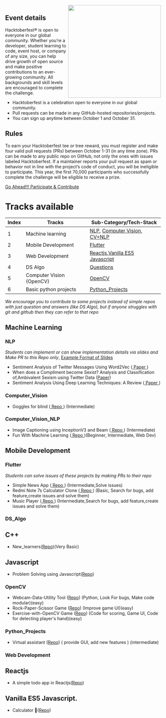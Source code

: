 <img src="https://www.jenkins.io/images/hacktoberfest/2020_badge_small.png" align=right height=300>

## Event details
Hacktoberfest® is open to everyone in our global community. Whether you’re a developer, student learning to code, event host, or company of any size, you can help drive growth of open source and make positive contributions to an ever-growing community. All backgrounds and skill levels are encouraged to complete the challenge.

- Hacktoberfest is a celebration open to everyone in our global community.
- Pull requests can be made in any GitHub-hosted repositories/projects.
- You can sign up anytime between October 1 and October 31.

## Rules
To earn your Hacktoberfest tee or tree reward, you must register and make four valid pull requests (PRs) between October 1-31 (in any time zone). PRs can be made to any public repo on GitHub, not only the ones with issues labeled Hacktoberfest. If a maintainer reports your pull request as spam or behavior not in line with the project’s code of conduct, you will be ineligible to participate. This year, the first 70,000 participants who successfully complete the challenge will be eligible to receive a prize.

<a href="https://hacktoberfest.digitalocean.com"> Go Ahead!!! Participate & Contribute </a>

# Tracks available

| Index | Tracks | Sub-Category/Tech-Stack |
| --- | --- | --- |
| 1 | Machine learning |[NLP](#nlp), [Computer Vision](#computer_vision), [CV+NLP](#computer_vision_NLP)|
| 2 | Mobile Development |[Flutter](#flutter)|
| 3 | Web Development|[Reactjs](#reactjs),[Vanilla ES5 Javascript](#Vanilla_ES5_Javascript)|
| 4 | DS Algo | [Questions](#ds_algo)|
| 5 | Computer Vision (OpenCV) | [OpenCV](#OpenCV) |
| 6 | Basic python projects | [Python_Projects](#Python_Projects) |

*We encourage you to contribute to some projects instead of simple repos with just question and answers (like DS Algo), but if anyone struggles with git and github then they can refer to that repo*

## Machine Learning
### NLP 
*Students can implement or can show implementation details via slides and Make PR to this Repo only*, <a href="https://github.com/DSC-UIET/Hacktoberfest/blob/master/Attention%20is%20all%20you%20need.pdf"> Example Format of Slides </a> 

- Sentiment Analysis of Twitter Messages Using Word2Vec (<a href="http://csis.pace.edu/~ctappert/srd2017/2016fallproj/d4t07.pdf"> Paper </a>)
- When does a Compliment become Sexist? Analysis and Classification of,Ambivalent Sexism using Twitter Data (<a href="https://www.aclweb.org/anthology/W17-2902.pdf">Paper</a>)
- Sentiment Analysis Using Deep Learning Techniques: A Review (<a href="https://pdfs.semanticscholar.org/8892/24a64a5bc5f9e965f418a63b6768f7164993.pdf"> Paper </a>)

### Computer_Vision
- Goggles for blind (<a href="https://github.com/ankay212000/Goggles_for_blind"> Repo </a>) (Intermediate)

### Computer_Vision_NLP
- Image Captioning using InceptionV3 and Beam (<a href="https://github.com/archit31uniyal/image-captioning-using-inception-v3-and-beam-search"> Repo </a>) (Intermediate)
- Fun With Machine Learning (<a href="https://github.com/jinsel/Fun-with-Machine-Learning"> Repo </a>)(Beginner, Intermediate, Web Dev)
## Mobile Development
### Flutter 
*Students can solve issues of these projects by making PRs to their repo*

- Simple News App (<a href="https://github.com/ankay212000/News_app_2.0"> Repo </a>) (Intermediate,Solve issues)
- Redmi Note 7s Calculator Clone (<a href="https://github.com/ankay212000/Flutter_based_calculator"> Repo </a>) (Basic, Search for bugs, add feature,create issues and solve them)
- Music Player (<a href="https://github.com/iampawan/Flutter-Music-Player"> Repo </a>) (Intermediate,Search for bugs, add feature,create issues and solve them)

### DS_Algo
## C++
- New_learners(<a href="https://github.com/ankay212000/New_Learners_C-plus_plus_programming">Repo</a>)(Very Basic)
## Javascript
- Problem Solving using Javascript(<a href="https://github.com/knaxus/problem-solving-javascript">Repo</a>)

### OpenCV

- Webcam-Data-Utility Tool (<a href="https://github.com/janmejai2002/Webcam-Data-Utility">Repo</a>) (Python, Look For bugs, Make code modular)(easy)
- Rock-Paper-Scissor Game (<a href="https://github.com/janmejai2002/Rock-Paper-Scissor">Repo</a>) (Improve game UI)(easy)
- Exercise-with-OpenCV Game (<a href="https://github.com/janmejai2002/Exercise-with-OpenCV">Repo</a>) (Code for scoring, Game UI, Code for detecting player's hand)(easy)

### Python_Projects
 - Virtual assistant (<a href= "https://github.com/rajatmittalc/Virtual-assistant-in-python">Repo</a>) ( provide GUI, add new features ) (intermediate)
 
 ### Web Development
 ## Reactjs
 - A simple todo app in Reactjs(<a href="https://github.com/srebalaji/Todo-er">Repo</a>)
## Vanilla ES5 Javascript.
- Calculator 🧮(<a href="https://github.com/Jookie262/Calculator">Repo</a>)
